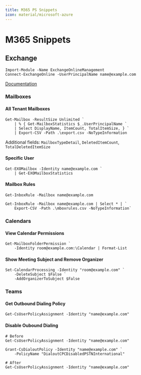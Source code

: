 ```yaml
---
title: M365 PS Snippets
icon: material/microsoft-azure
---
```


# M365 Snippets

## Exchange

``` pwsh
Import-Module -Name ExchangeOnlineManagement
Connect-ExchangeOnline -UserPrincipalName name@example.com
```
[Documentation](https://learn.microsoft.com/en-us/powershell/exchange/connect-to-exchange-online-powershell?view=exchange-ps)

### Mailboxes

#### All Tenant Mailboxes

``` pwsh
Get-Mailbox -ResultSize Unlimited `
    | % { Get-MailboxStatistics $_.UserPrincipalName `
    | Select DisplayName, ItemCount, TotalItemSize, } `
    | Export-CSV -Path .\export.csv -NoTypeInformation
```
Additional fields: `MailboxTypeDetail`, `DeletedItemCount`, `TotalDeletedItemSize`

#### Specific User

``` pwsh
Get-EXOMailbox -Identity name@example.com `
    | Get-EXOMailboxStatistics
```

#### Mailbox Rules

``` pwsh
Get-InboxRule -Mailbox name@example.com
```

``` pwsh
Get-InboxRule -Mailbox name@example.com | Select * | `
    Export-CSV -Path .\mboxrules.csv -NoTypeInformation`
```

### Calendars

#### View Calendar Permissions

``` pwsh
Get-MailboxFolderPermission `
    -Identity room@example.com:\Calendar | Format-List
```

#### Show Meeting Subject and Remove Organizer

``` pwsh
Set-CalendarProcessing -Identity "room@example.com" `
    -DeleteSubject $False `
    -AddOrganizerToSubject $False
```

### Teams

#### Get Outbound Dialing Policy

``` pwsh
Get-CsUserPolicyAssignment -Identity "name@example.com"
```

#### Disable Oubound Dialing

``` pwsh
# Before
Get-CsUserPolicyAssignment -Identity "name@example.com"

Grant-CsDialoutPolicy -Identity "name@example.com" `
    -PolicyName "DialoutCPCDisabledPSTNInternational"

# After
Get-CsUserPolicyAssignment -Identity "name@example.com"
```

